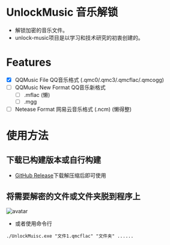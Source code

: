 # UnlockMusic 音乐解锁
- 解锁加密的音乐文件。
- unlock-music项目是以学习和技术研究的初衷创建的。

# Features
- [x] QQMusic File QQ音乐格式 (.qmc0/.qmc3/.qmcflac/.qmcogg)
- [ ] QQMusic New Format QQ音乐新格式
    - [ ] .mflac (懒)
    - [ ] .mgg
- [ ] Netease Format 网易云音乐格式 (.ncm) (懒得整)

# 使用方法
## 下载已构建版本或自行构建
- [GitHub Release](https://github.com/Kcass774/UnlockMusic/releases/latest)下载解压缩后即可使用
## 将需要解密的文件或文件夹脱到程序上
![avatar](https://i.dalao.ink/img/unlockmusic_demo.gif)
- 或者使用命令行
```
./UnlockMuisc.exe "文件1.qmcflac" "文件夹" ......
```